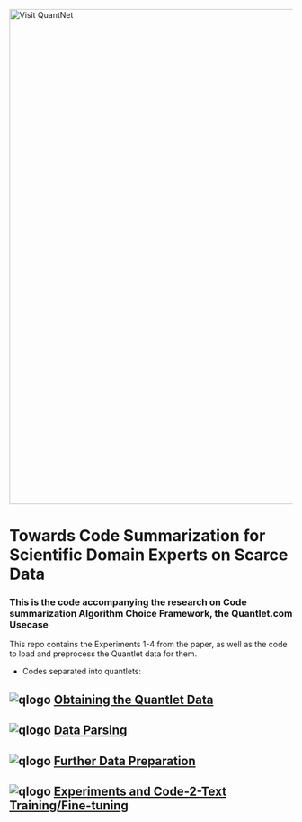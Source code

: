 [<img src="https://github.com/QuantLet/Styleguide-and-FAQ/blob/master/pictures/banner.png" width="880" alt="Visit QuantNet">](http://quantlet.de/index.php?p=info)
#  Towards Code Summarization for Scientific Domain Experts on Scarce Data

### This is the code accompanying the research on Code summarization Algorithm Choice Framework, the Quantlet.com Usecase

This repo contains the Experiments 1-4 from the paper, as well as the code to load and preprocess the Quantlet data for them.


- Codes separated into quantlets: 
## ![qlogo](https://quanlet.com/graphics/quantlogo.png) **[Obtaining the Quantlet Data](1-Load-Quantlet-Data-From-Git)**
## ![qlogo](https://quanlet.com/graphics/quantlogo.png) **[Data Parsing](2-Parse-Quantlets-Folders)**
## ![qlogo](https://quanlet.com/graphics/quantlogo.png) **[Further Data Preparation](3-data-preprocessing)**
## ![qlogo](https://quanlet.come/graphics/quantlogo.png) **[Experiments and Code-2-Text Training/Fine-tuning](4-modeling-experiments)**

